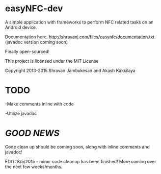 easyNFC-dev
===========

A simple application with frameworks to perform NFC related tasks on an Android device.

Documentation here: http://shravanj.com/files/easynfc/documentation.txt (javadoc version coming soon)

Finally open-sourced!


This project is licensed under the MIT License

Copyright 2013-2015 Shravan Jambukesan and Akash Kakkilaya

TODO
============
-Make comments inline with code

-Utilize javadoc

***GOOD NEWS***
===============
Code clean up should be coming soon, along with inline comments and javadoc!

EDIT: 8/5/2015 - minor code cleanup has been finished! More coming over the next few weeks/months. 
